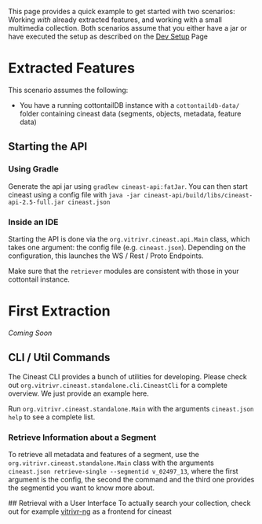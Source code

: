 This page provides a quick example to get started with two scenarios: Working _with_ already extracted features, and working with a small multimedia collection. Both scenarios assume that you either have a jar or have executed the setup as described on the [Dev Setup](https://github.com/vitrivr/cineast/wiki/Development-Environment-Setup) Page

# Extracted Features
This scenario assumes the following:
- You have a running cottontailDB instance with a `cottontaildb-data/` folder containing cineast data (segments, objects, metadata, feature data)

## Starting the API ##

### Using Gradle ###
Generate the api jar using `gradlew cineast-api:fatJar`. You can then start cineast using a config file with `java -jar cineast-api/build/libs/cineast-api-2.5-full.jar cineast.json`

### Inside an IDE ###

Starting the API is done via the `org.vitrivr.cineast.api.Main` class, which takes one argument: the config file (e.g. `cineast.json`). Depending on the configuration, this launches the WS / Rest / Proto Endpoints.

Make sure that the `retriever` modules are consistent with those in your cottontail instance.

# First Extraction

*Coming Soon*

## CLI / Util Commands
The Cineast CLI provides a bunch of utilities for developing. Please check out `org.vitrivr.cineast.standalone.cli.CineastCli` for a complete overview. We just provide an example here.

Run `org.vitrivr.cineast.standalone.Main` with the arguments `cineast.json help` to see a complete list.

### Retrieve Information about a Segment
To retrieve all metadata and features of a segment, use the `org.vitrivr.cineast.standalone.Main` class with the arguments `cineast.json retrieve-single --segmentid v_02497_13`, where the first argument is the config, the second the command and the third one provides the segmentid you want to know more about.

## Retrieval with a User Interface
To actually search your collection, check out for example [vitrivr-ng](https://github.com/vitrivr/vitrivr-ng) as a frontend for cineast